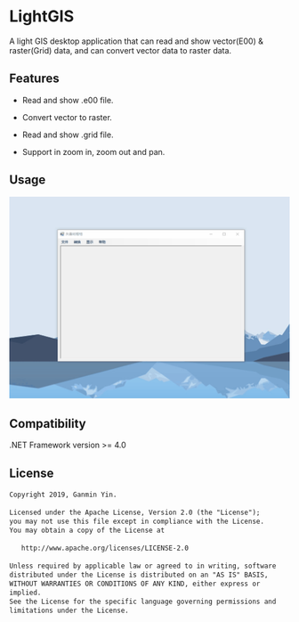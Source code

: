 ﻿# LightGIS

A light GIS desktop application that can read and show vector(E00) & raster(Grid) data, and can convert vector data to raster data.

## Features

- Read and show .e00 file.

- Convert vector to raster.

- Read and show .grid file.

- Support in zoom in, zoom out and pan.

## Usage

![image](https://github.com/sunshineYin/LightGIS/blob/master/usage/usage.gif)

## Compatibility

.NET Framework version >= 4.0

## License

    Copyright 2019, Ganmin Yin.

    Licensed under the Apache License, Version 2.0 (the "License");
    you may not use this file except in compliance with the License.
    You may obtain a copy of the License at

       http://www.apache.org/licenses/LICENSE-2.0

    Unless required by applicable law or agreed to in writing, software
    distributed under the License is distributed on an "AS IS" BASIS,
    WITHOUT WARRANTIES OR CONDITIONS OF ANY KIND, either express or implied.
    See the License for the specific language governing permissions and
    limitations under the License.
